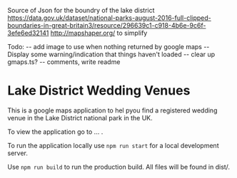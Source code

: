 

Source of Json for the boundry of the lake district
https://data.gov.uk/dataset/national-parks-august-2016-full-clipped-boundaries-in-great-britain3/resource/296639c1-c918-4b6e-9c6f-3efe6ed32141
http://mapshaper.org/ to simplify

Todo:
 -- add image to use when nothing returned by google maps
 -- Display some warning/indication that things haven't loaded
 -- clear up gmaps.ts?
 -- comments, write readme

# Lake District Wedding Venues

This is a google maps application to hel pyou find a registered wedding venue in
the Lake District national park in the UK.

To view the application go to ... .

To run the application locally use ```npm run start``` for a local development server.

Use ```npm run build``` to run the production build. All files will be found in dist/.


